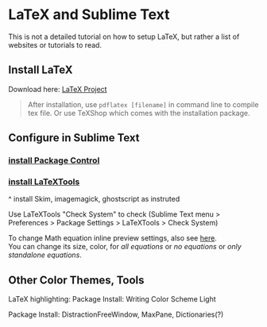 # LaTeX and Sublime Text

This is not a detailed tutorial on how to setup LaTeX, but rather a list of websites or tutorials to read.

## Install LaTeX

Download here: [LaTeX Project](https://www.latex-project.org/get/)

> After installation, use `pdflatex [filename]` in command line to compile tex file. Or use TeXShop which comes with the installation package.

## Configure in Sublime Text

### [install Package Control](https://packagecontrol.io/installation)   
### [install LaTeXTools](https://latextools.readthedocs.io/en/latest/install/)  
^ install Skim, imagemagick, ghostscript as instruted

<!---
  ## Sublime Text Setup

  Sublime Text: [install Package Control](https://packagecontrol.io/installation)

  Package Control: install LaTeXTools (command shift P, type and select package control: install, type and select LaTeXTools)

  The following tools are recommanded by [LaTeXTools Installation Page](https://latextools.readthedocs.io/en/latest/install/)

  Software: Skim (for better forward and backward search)

  Setup ImageMagick and Ghostscript (for inline math equation preview)  
  Read and follow intructions on LaTeXTools website.
  `brew install imagemagick`
  `brew install ghostscript` 
-->

Use LaTeXTools "Check System" to check
(Sublime Text menu > Preferences > Package Settings > LaTeXTools > Check System)

To change Math equation inline preview settings, also see [here](https://latextools.readthedocs.io/en/latest/settings/#preview-settings).  
You can change its size, color, for *all equations* or *no equations* or *only standalone equations*.

## Other Color Themes, Tools

LaTeX highlighting: Package Install: Writing Color Scheme Light

Package Install: DistractionFreeWindow, MaxPane, Dictionaries(?)

